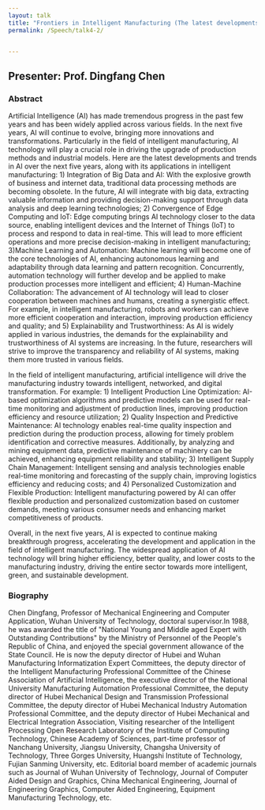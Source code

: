 ```yaml
---
layout: talk
title: "Frontiers in Intelligent Manufacturing (The latest developments and trends in artificial intelligence over the next 5 years, and its applications in the field of intelligent manufacturing)"
permalink: /Speech/talk4-2/


---
```


<div class="talk-container">
    <div class="talk-header">
        <h2>Presenter: Prof. Dingfang Chen </h2>
    </div>
    <h3>Abstract</h3>
    <p>
Artificial Intelligence (AI) has made tremendous progress in the past few years and has been widely applied across various fields. In the next five years, AI will continue to evolve, bringing more innovations and transformations. Particularly in the field of intelligent manufacturing, AI technology will play a crucial role in driving the upgrade of production methods and industrial models. Here are the latest developments and trends in AI over the next five years, along with its applications in intelligent manufacturing: 1) Integration of Big Data and AI: With the explosive growth of business and internet data, traditional data processing methods are becoming obsolete. In the future, AI will integrate with big data, extracting valuable information and providing decision-making support through data analysis and deep learning technologies; 2) Convergence of Edge Computing and IoT: Edge computing brings AI technology closer to the data source, enabling intelligent devices and the Internet of Things (IoT) to process and respond to data in real-time. This will lead to more efficient operations and more precise decision-making in intelligent manufacturing; 3)Machine Learning and Automation: Machine learning will become one of the core technologies of AI, enhancing autonomous learning and adaptability through data learning and pattern recognition. Concurrently, automation technology will further develop and be applied to make production processes more intelligent and efficient; 4) Human-Machine Collaboration: The advancement of AI technology will lead to closer cooperation between machines and humans, creating a synergistic effect. For example, in intelligent manufacturing, robots and workers can achieve more efficient cooperation and interaction, improving production efficiency and quality; and 5) Explainability and Trustworthiness: As AI is widely applied in various industries, the demands for the explainability and trustworthiness of AI systems are increasing. In the future, researchers will strive to improve the transparency and reliability of AI systems, making them more trusted in various fields.
            </p>
        <p>
In the field of intelligent manufacturing, artificial intelligence will drive the manufacturing industry towards intelligent, networked, and digital transformation. For example: 1) Intelligent Production Line Optimization: AI-based optimization algorithms and predictive models can be used for real-time monitoring and adjustment of production lines, improving production efficiency and resource utilization; 2) Quality Inspection and Predictive Maintenance: AI technology enables real-time quality inspection and prediction during the production process, allowing for timely problem identification and corrective measures. Additionally, by analyzing and mining equipment data, predictive maintenance of machinery can be achieved, enhancing equipment reliability and stability; 3) Intelligent Supply Chain Management: Intelligent sensing and analysis technologies enable real-time monitoring and forecasting of the supply chain, improving logistics efficiency and reducing costs; and 4) Personalized Customization and Flexible Production: Intelligent manufacturing powered by AI can offer flexible production and personalized customization based on customer demands, meeting various consumer needs and enhancing market competitiveness of products.
                </p>
        <p>
Overall, in the next five years, AI is expected to continue making breakthrough progress, accelerating the development and application in the field of intelligent manufacturing. The widespread application of AI technology will bring higher efficiency, better quality, and lower costs to the manufacturing industry, driving the entire sector towards more intelligent, green, and sustainable development.
    </p>
    <h3>Biography</h3>
    <p>
Chen Dingfang, Professor of Mechanical Engineering and Computer Application, Wuhan University of Technology, doctoral supervisor.In 1988, he was awarded the title of "National Young and Middle aged Expert with Outstanding Contributions" by the Ministry of Personnel of the People's Republic of China, and enjoyed the special government allowance of the State Council. He is now the deputy director of Hubei and Wuhan Manufacturing Informatization Expert Committees, the deputy director of the Intelligent Manufacturing Professional Committee of the Chinese Association of Artificial Intelligence, the executive director of the National University Manufacturing Automation Professional Committee, the deputy director of Hubei Mechanical Design and Transmission Professional Committee, the deputy director of Hubei Mechanical Industry Automation Professional Committee, and the deputy director of Hubei Mechanical and Electrical Integration Association, Visiting researcher of the Intelligent Processing Open Research Laboratory of the Institute of Computing Technology, Chinese Academy of Sciences, part-time professor of Nanchang University, Jiangsu University, Changsha University of Technology, Three Gorges University, Huangshi Institute of Technology, Fujian Sanming University, etc. Editorial board member of academic journals such as Journal of Wuhan University of Technology, Journal of Computer Aided Design and Graphics, China Mechanical Engineering, Journal of Engineering Graphics, Computer Aided Engineering, Equipment Manufacturing Technology, etc.
    </p>
</div>

